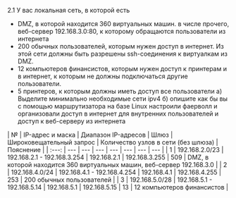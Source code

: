 2.1 У вас локальная сеть, в которой есть 
- DMZ, в которой находится 360 виртуальных машин. в числе прочего, веб-сервер 192.168.3.0:80, к которому обращаются пользователи из интернета
- 200 обычных пользователей, которым нужен доступ в интернет. Из этой сети должны быть разрешены ssh-соединения к виртуалкам из DMZ.
- 12 компьютеров финансистов, которым нужен доступ к принтерам и в интернет, к которым не должны подключаться другие пользователи.
- 5 принтеров, к которым должны иметь доступ все пользователи
а) Выделите минимально необходимые сети ipv4
б) опишите как бы вы с помощью маршрутизатора на базе Linux настроили фаерволл и организовали доступ в интернет для внутренних пользователей и доступ к веб-серверу из интернета


| № | IP-адрес и маска | Диапазон IP-адресов | Шлюз | Широковещательный запрос | Количество узлов в сети (без шлюза) | Пояснение |
| :---: | --- | --- | --- | --- | --- | --- | --- |
| 1 | 192.168.2.0/23 | 192.168.2.1 - 192.168.3.254 | 192.168.2.1 | 192.168.3.255 | 509 | DMZ, в которой находится 360 виртуальных машин, веб-сервер 192.168.3.0 | 
| 2 | 192.168.4.0/24 | 192.168.4.1 - 192.168.4.254 | 192.168.4.1 | 192.168.4.255 | 253 | 200 обычных пользователей | 
| 3 | 192.168.5.0/28 | 192.168.5.1 - 192.168.5.14 | 192.168.5.1 | 192.168.5.15 | 13 | 12 компьютеров финансистов |
